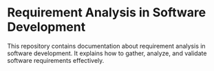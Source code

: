 # Requirement Analysis in Software Development
This repository contains documentation about requirement analysis in software development. It explains how to gather, analyze, and validate software requirements effectively.
